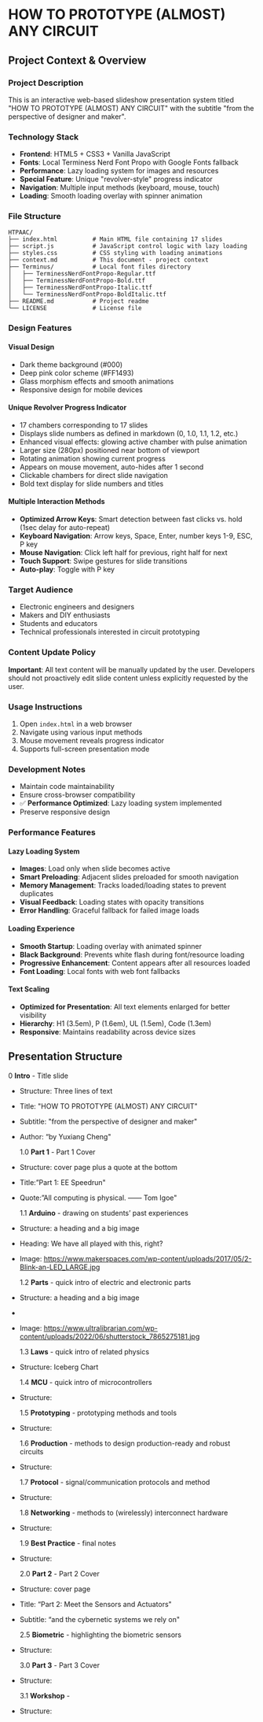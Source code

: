 # HOW TO PROTOTYPE (ALMOST) ANY CIRCUIT

## Project Context & Overview

### Project Description

This is an interactive web-based slideshow presentation system titled "HOW TO PROTOTYPE (ALMOST) ANY CIRCUIT" with the subtitle "from the perspective of designer and maker".

### Technology Stack

- **Frontend**: HTML5 + CSS3 + Vanilla JavaScript
- **Fonts**: Local Terminess Nerd Font Propo with Google Fonts fallback
- **Performance**: Lazy loading system for images and resources
- **Special Feature**: Unique "revolver-style" progress indicator
- **Navigation**: Multiple input methods (keyboard, mouse, touch)
- **Loading**: Smooth loading overlay with spinner animation

### File Structure

```
HTPAAC/
├── index.html          # Main HTML file containing 17 slides
├── script.js           # JavaScript control logic with lazy loading
├── styles.css          # CSS styling with loading animations
├── context.md          # This document - project context
├── Terminus/           # Local font files directory
│   ├── TerminessNerdFontPropo-Regular.ttf
│   ├── TerminessNerdFontPropo-Bold.ttf
│   ├── TerminessNerdFontPropo-Italic.ttf
│   └── TerminessNerdFontPropo-BoldItalic.ttf
├── README.md           # Project readme
└── LICENSE             # License file
```

### Design Features

#### Visual Design

- Dark theme background (#000)
- Deep pink color scheme (#FF1493)
- Glass morphism effects and smooth animations
- Responsive design for mobile devices

#### Unique Revolver Progress Indicator

- 17 chambers corresponding to 17 slides
- Displays slide numbers as defined in markdown (0, 1.0, 1.1, 1.2, etc.)
- Enhanced visual effects: glowing active chamber with pulse animation
- Larger size (280px) positioned near bottom of viewport
- Rotating animation showing current progress
- Appears on mouse movement, auto-hides after 1 second
- Clickable chambers for direct slide navigation
- Bold text display for slide numbers and titles

#### Multiple Interaction Methods

- **Optimized Arrow Keys**: Smart detection between fast clicks vs. hold (1sec delay for auto-repeat)
- **Keyboard Navigation**: Arrow keys, Space, Enter, number keys 1-9, ESC, P key
- **Mouse Navigation**: Click left half for previous, right half for next
- **Touch Support**: Swipe gestures for slide transitions
- **Auto-play**: Toggle with P key

### Target Audience

- Electronic engineers and designers
- Makers and DIY enthusiasts
- Students and educators
- Technical professionals interested in circuit prototyping

### Content Update Policy

**Important**: All text content will be manually updated by the user. Developers should not proactively edit slide content unless explicitly requested by the user.

### Usage Instructions

1. Open `index.html` in a web browser
2. Navigate using various input methods
3. Mouse movement reveals progress indicator
4. Supports full-screen presentation mode

### Development Notes

- Maintain code maintainability
- Ensure cross-browser compatibility
- ✅ **Performance Optimized**: Lazy loading system implemented
- Preserve responsive design

### Performance Features

#### Lazy Loading System

- **Images**: Load only when slide becomes active
- **Smart Preloading**: Adjacent slides preloaded for smooth navigation
- **Memory Management**: Tracks loaded/loading states to prevent duplicates
- **Visual Feedback**: Loading states with opacity transitions
- **Error Handling**: Graceful fallback for failed image loads

#### Loading Experience

- **Smooth Startup**: Loading overlay with animated spinner
- **Black Background**: Prevents white flash during font/resource loading
- **Progressive Enhancement**: Content appears after all resources loaded
- **Font Loading**: Local fonts with web font fallbacks

#### Text Scaling

- **Optimized for Presentation**: All text elements enlarged for better visibility
- **Hierarchy**: H1 (3.5em), P (1.6em), UL (1.5em), Code (1.3em)
- **Responsive**: Maintains readability across device sizes

## Presentation Structure

0 **Intro** - Title slide

- Structure: Three lines of text
- Title: "HOW TO PROTOTYPE (ALMOST) ANY CIRCUIT"
- Subtitle: "from the perspective of designer and maker"
- Author: “by Yuxiang Cheng"

  1.0 **Part 1** - Part 1 Cover

- Structure: cover page plus a quote at the bottom
- Title:”Part 1: EE Speedrun"
- Quote:”All computing is physical. —— Tom Igoe"

  1.1 **Arduino** - drawing on students’ past experiences

- Structure: a heading and a big image
- Heading: We have all played with this, right?
- Image: https://www.makerspaces.com/wp-content/uploads/2017/05/2-Blink-an-LED_LARGE.jpg

  1.2 **Parts** - quick intro of electric and electronic parts

- Structure: a heading and a big image
-
- Image: https://www.ultralibrarian.com/wp-content/uploads/2022/06/shutterstock_7865275181.jpg

  1.3 **Laws** - quick intro of related physics

- Structure: Iceberg Chart

  1.4 **MCU** - quick intro of microcontrollers

- Structure:

  1.5 **Prototyping** - prototyping methods and tools

- Structure:

  1.6 **Production** - methods to design production-ready and robust circuits

- Structure:

  1.7 **Protocol** - signal/communication protocols and method

- Structure:

  1.8 **Networking** - methods to (wirelessly) interconnect hardware

- Structure:

  1.9 **Best Practice** - final notes

- Structure:

  2.0 **Part 2** - Part 2 Cover

- Structure: cover page
- Title: “Part 2: Meet the Sensors and Actuators"
- Subtitle: “and the cybernetic systems we rely on"

  2.5 **Biometric** - highlighting the biometric sensors

- Structure:

  3.0 **Part 3** - Part 3 Cover

- Structure:

  3.1 **Workshop** -

- Structure:
